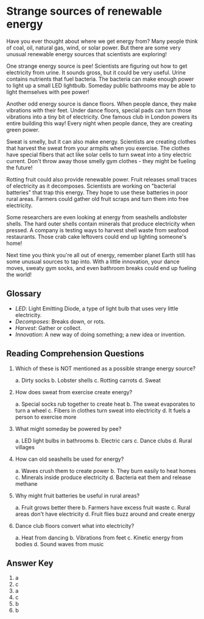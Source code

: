 # Strange sources of renewable energy

Have you ever thought about where we get energy from? Many people think of coal, oil, natural gas, wind, or solar power. But there are some very unusual renewable energy sources that scientists are exploring!

One strange energy source is pee! Scientists are figuring out how to get electricity from urine. It sounds gross, but it could be very useful. Urine contains nutrients that fuel bacteria. The bacteria can make enough power to light up a small LED lightbulb. Someday public bathrooms may be able to light themselves with pee power!

Another odd energy source is dance floors. When people dance, they make vibrations with their feet. Under dance floors, special pads can turn those vibrations into a tiny bit of electricity. One famous club in London powers its entire building this way! Every night when people dance, they are creating green power.

Sweat is smelly, but it can also make energy. Scientists are creating clothes that harvest the sweat from your armpits when you exercise. The clothes have special fibers that act like solar cells to turn sweat into a tiny electric current. Don't throw away those smelly gym clothes - they might be fueling the future!

Rotting fruit could also provide renewable power. Fruit releases small traces of electricity as it decomposes. Scientists are working on "bacterial batteries" that trap this energy. They hope to use these batteries in poor rural areas. Farmers could gather old fruit scraps and turn them into free electricity.

Some researchers are even looking at energy from seashells andlobster shells. The hard outer shells contain minerals that produce electricity when pressed. A company is testing ways to harvest shell waste from seafood restaurants. Those crab cake leftovers could end up lighting someone's home!

Next time you think you're all out of energy, remember planet Earth still has some unusual sources to tap into. With a little innovation, your dance moves, sweaty gym socks, and even bathroom breaks could end up fueling the world!

## Glossary

- *LED*: Light Emitting Diode, a type of light bulb that uses very little electricity.
- *Decomposes*: Breaks down, or rots.
- *Harvest*: Gather or collect.
- *Innovation*: A new way of doing something; a new idea or invention.

## Reading Comprehension Questions

1. Which of these is NOT mentioned as a possible strange energy source?

   a. Dirty socks
   b. Lobster shells
   c. Rotting carrots
   d. Sweat

2. How does sweat from exercise create energy?

   a. Special socks rub together to create heat
   b. The sweat evaporates to turn a wheel
   c. Fibers in clothes turn sweat into electricity
   d. It fuels a person to exercise more

3. What might someday be powered by pee?

   a. LED light bulbs in bathrooms
   b. Electric cars
   c. Dance clubs
   d. Rural villages

4. How can old seashells be used for energy?

   a. Waves crush them to create power
   b. They burn easily to heat homes
   c. Minerals inside produce electricity
   d. Bacteria eat them and release methane

5. Why might fruit batteries be useful in rural areas?

   a. Fruit grows better there
   b. Farmers have excess fruit waste
   c. Rural areas don't have electricity
   d. Fruit flies buzz around and create energy

6. Dance club floors convert what into electricity?

   a. Heat from dancing
   b. Vibrations from feet
   c. Kinetic energy from bodies
   d. Sound waves from music

## Answer Key

1. a
2. c
3. a
4. c
5. b
6. b
